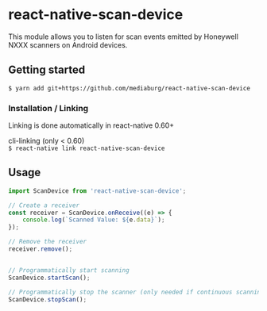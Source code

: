 # react-native-scan-device

This module allows you to listen for scan events emitted by Honeywell NXXX scanners on Android devices.

## Getting started

`$ yarn add git+https://github.com/mediaburg/react-native-scan-device`

### Installation / Linking
Linking is done automatically in react-native 0.60+

cli-linking (only < 0.60)\
`$ react-native link react-native-scan-device`

## Usage
```javascript
import ScanDevice from 'react-native-scan-device';

// Create a receiver
const receiver = ScanDevice.onReceive((e) => {
    console.log(`Scanned Value: ${e.data}`);
});

// Remove the receiver
receiver.remove();


// Programmatically start scanning
ScanDevice.startScan();

// Programmatically stop the scanner (only needed if continuous scanning is active, which is not currently implemented)
ScanDevice.stopScan();
```
